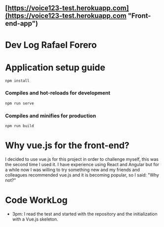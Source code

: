 ## [https://voice123-test.herokuapp.com](https://voice123-test.herokuapp.com "Front-end-app")
# Dev Log Rafael Forero
# Application setup guide
```
npm install
```

### Compiles and hot-reloads for development
```
npm run serve
```

### Compiles and minifies for production
```
npm run build
```

# Why vue.js for the front-end?
I decided to use vue.js for this project in order to challenge myself, this was the second time I used it. I have experience using React and Angular but for a while now I was willing to try something new and my friends and colleagues recommended vue.js and it is becoming popular, so I said: "Why not?"
# Code WorkLog
- 3pm: I read the test and started with the repository and the initialization with a Vue.js skeleton.
